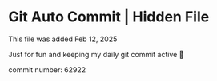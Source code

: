 # Git Auto Commit | Hidden File

This file was added Feb 12, 2025

Just for fun and keeping my daily git commit active 🤪

commit number: 62922
